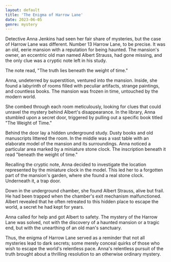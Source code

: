 ```yaml
---
layout: default
title: 'The Enigma of Harrow Lane'
date: 2023-06-05
genre: mystery
---
```


Detective Anna Jenkins had seen her fair share of mysteries, but the case of Harrow Lane was different. Number 13 Harrow Lane, to be precise. It was an old, eerie mansion with a reputation for being haunted. The mansion's owner, an eccentric old man named Albert Strauss, had gone missing, and the only clue was a cryptic note left in his study.

The note read, "The truth lies beneath the weight of time."

Anna, undeterred by superstition, ventured into the mansion. Inside, she found a labyrinth of rooms filled with peculiar artifacts, strange paintings, and countless books. The mansion was frozen in time, untouched by the modern world.

She combed through each room meticulously, looking for clues that could unravel the mystery behind Albert's disappearance. In the library, Anna stumbled upon a secret door, triggered by pulling out a specific book titled "The Weight of Time."

Behind the door lay a hidden underground study. Dusty books and old manuscripts littered the room. In the middle was a vast table with an elaborate model of the mansion and its surroundings. Anna noticed a particular area marked by a miniature stone clock. The inscription beneath it read "beneath the weight of time."

Recalling the cryptic note, Anna decided to investigate the location represented by the miniature clock in the model. This led her to a forgotten part of the mansion's garden, where she found a real stone clock. Underneath it, a trap door.

Down in the underground chamber, she found Albert Strauss, alive but frail. He had been trapped when the chamber's exit mechanism malfunctioned. Albert revealed that he often retreated to this hidden place to escape the world, a secret he had kept for years.

Anna called for help and got Albert to safety. The mystery of the Harrow Lane was solved, not with the discovery of a haunted mansion or a tragic end, but with the unearthing of an old man's sanctuary.

Thus, the enigma of Harrow Lane served as a reminder that not all mysteries lead to dark secrets; some merely conceal quirks of those who wish to escape the world's relentless pace. Anna's relentless pursuit of the truth brought about a thrilling resolution to an otherwise ordinary mystery.
